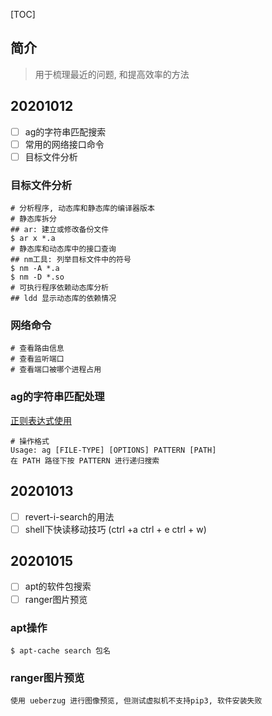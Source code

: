 [TOC]

## 简介

> 用于梳理最近的问题, 和提高效率的方法

## 20201012

- [ ] ag的字符串匹配搜索
- [ ] 常用的网络接口命令
- [ ] 目标文件分析

### 目标文件分析

```shell
# 分析程序, 动态库和静态库的编译器版本
# 静态库拆分
## ar: 建立或修改备份文件
$ ar x *.a
# 静态库和动态库中的接口查询
## nm工具: 列举目标文件中的符号
$ nm -A *.a
$ nm -D *.so
# 可执行程序依赖动态库分析
## ldd 显示动态库的依赖情况
```

### 网络命令

```shell
# 查看路由信息
# 查看监听端口
# 查看端口被哪个进程占用
```

### ag的字符串匹配处理

[正则表达式使用](https://blog.csdn.net/wx_start_ag/article/details/79566952)

```shell
# 操作格式
Usage: ag [FILE-TYPE] [OPTIONS] PATTERN [PATH]
在 PATH 路径下按 PATTERN 进行递归搜索
```

## 20201013

- [ ] revert-i-search的用法
- [ ] shell下快读移动技巧 (ctrl +a ctrl + e ctrl + w)

## 20201015

- [ ] apt的软件包搜索
- [ ] ranger图片预览

### apt操作

```shell
$ apt-cache search 包名
```

### ranger图片预览

```shell
使用 ueberzug 进行图像预览, 但测试虚拟机不支持pip3, 软件安装失败
```

